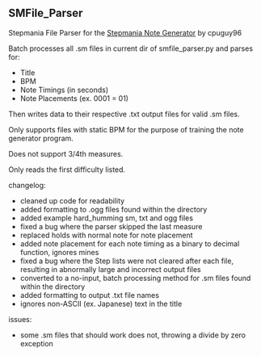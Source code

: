 ## SMFile_Parser
Stepmania File Parser for the [Stepmania Note Generator](https://github.com/cpuguy96/stepmania-note-generator) by cpuguy96

Batch processes all .sm files in current dir of smfile_parser.py and parses for:
- Title
- BPM
- Note Timings (in seconds)
- Note Placements (ex. 0001 = 01)

Then writes data to their respective .txt output files for valid .sm files.

Only supports files with static BPM for the purpose of training the note generator program.

Does not support 3/4th measures.

Only reads the first difficulty listed.

changelog:
- cleaned up code for readability
- added formatting to .ogg files found within the directory
- added example hard_humming sm, txt and ogg files
- fixed a bug where the parser skipped the last measure
- replaced holds with normal note for note placement
- added note placement for each note timing as a binary to decimal function, ignores mines
- fixed a bug where the Step lists were not cleared after each file, resulting in abnormally large and incorrect output files
- converted to a no-input, batch processing method for .sm files found within the directory
- added formatting to output .txt file names
- ignores non-ASCII (ex. Japanese) text in the title

issues:
- some .sm files that should work does not, throwing a divide by zero exception
